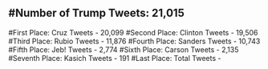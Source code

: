 #Number of Trump Tweets: 21,015
---
#First Place: Cruz Tweets - 20,099
#Second Place: Clinton Tweets - 19,506
#Third Place: Rubio Tweets - 11,876
#Fourth Place: Sanders Tweets - 10,743
#Fifth Place: Jeb! Tweets - 2,774
#Sixth Place: Carson Tweets - 2,135
#Seventh Place: Kasich Tweets - 191
#Last Place: Total Tweets -  
